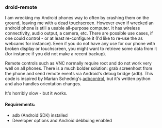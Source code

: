 ### droid-remote

I am wrecking my Android phones way to often by crashing them on the ground, leaving me with a dead touchscreen.
However even if wrecked an android phone is still a usable all-purpose computer. It has wireless connectivity, audio output, a camera, etc. 
There are possible use cases, if one could control - or at least re-configure it (I'd like to re-use the as webcams for instance). 
Even if you do not have any use for  our phone with broken display or touchscreen, you might want to retrieve some data from it (for instance if you did not make a recent backup).

Remote controls such as VNC normally require root and do not work very well on all phones. There is a much bolder solution:
grab screenhost from the phone and send remote events via Android's debug bridge (adb). This code is inspired by 
Marian Schednig's [adbcontrol](http://marian.schedenig.name/2014/07/03/remote-control-your-android-phone-through-adb/), 
but it's written python and also handles orientation changes.

It's horribly slow - but it works.


#### Requirements:
* adb (Android SDK) installed
* Developer options and Android debbuing enabled
